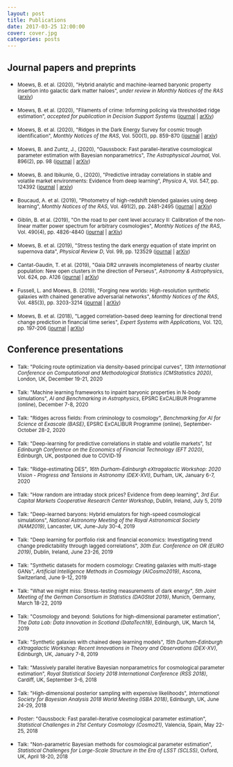 ```yaml
---
layout: post
title: Publications
date: 2017-03-25 12:00:00
cover: cover.jpg
categories: posts
---
```


## Journal papers and preprints

* <small>Moews, B. et al. (2020), "Hybrid analytic and machine-learned baryonic property insertion into galactic dark matter haloes", _under review in Monthly Notices of the RAS_ ([arxiv](https://arxiv.org/abs/2012.05820))</small>

* <small>Moews, B. et al. (2020), "Filaments of crime: Informing policing via thresholded ridge estimation", _accepted for publication in Decision Support Systems_ ([journal](https://doi.org/10.1016/j.dss.2021.113518) | [arXiv](https://arxiv.org/abs/1907.03206))</small>

* <small>Moews, B. et al. (2020), "Ridges in the Dark Energy Survey for cosmic trough identification", _Monthly Notices of the RAS_, Vol. 500(1), pp. 859-870 ([journal](https://doi.org/10.1093/mnras/staa3204) | [arxiv](https://arxiv.org/abs/2005.08583))</small>

* <small>Moews, B. and Zuntz, J., (2020), "Gaussbock: Fast parallel-iterative cosmological parameter estimation with Bayesian nonparametrics", _The Astrophysical Journal_, Vol. 896(2), pp. 98 ([journal](https://doi.org/10.3847%2F1538-4357%2Fab93cb) | [arXiv](https://arxiv.org/abs/1905.09800))</small>

* <small>Moews, B. and Ibikunle, G., (2020), "Predictive intraday correlations in stable and volatile market environments: Evidence from deep learning", _Physica A_, Vol. 547, pp. 124392 ([journal](https://doi.org/10.1016/j.physa.2020.124392) | [arxiv](https://arxiv.org/abs/2002.10385))</small>

* <small>Boucaud, A. et al. (2019), "Photometry of high-redshift blended galaxies using deep learning", _Monthly Notices of the RAS_, Vol. 491(2), pp. 2481-2495 ([journal](https://doi.org/10.1093/mnras/stz3056) | [arXiv](https://arxiv.org/abs/1905.01324))</small>

* <small>Giblin, B. et al. (2019), "On the road to per cent level accuracy II: Calibration of the non-linear matter power spectrum for arbitrary cosmologies", _Monthly Notices of the RAS_, Vol. 490(4), pp. 4826-4840 ([journal](https://doi.org/10.1093/mnras/stz2659) | [arXiv](https://arxiv.org/abs/1906.02742))</small>

* <small>Moews, B. et al. (2019), "Stress testing the dark energy equation of state imprint on supernova data", _Physical Review D_, Vol. 99, pp. 123529 ([journal](https://doi.org/10.1103/PhysRevD.99.123529) | [arXiv](https://arxiv.org/abs/1812.09786))</small>

* <small>Cantat-Gaudin, T. et al. (2019), "Gaia DR2 unravels incompleteness of nearby cluster population: New open clusters in the direction of Perseus", _Astronomy & Astrophysics_, Vol. 624, pp. A126 ([journal](https://doi.org/10.1051/0004-6361/201834453) | [arXiv](https://arxiv.org/abs/1810.05494))</small>

* <small>Fussell, L. and Moews, B. (2019), "Forging new worlds: High-resolution synthetic galaxies with chained generative adversarial networks", _Monthly Notices of the RAS_, Vol. 485(3), pp. 3203-3214 ([journal](https://doi.org/10.1093/mnras/stz602) | [arXiv](https://arxiv.org/abs/1811.03081))</small>

* <small>Moews, B. et al. (2018), "Lagged correlation-based deep learning for directional trend change prediction in financial time series", _Expert Systems with Applications_, Vol. 120, pp. 197-206 ([journal](https://doi.org/10.1016/j.eswa.2018.11.027) | [arXiv](https://arxiv.org/abs/1811.11287))</small>

## Conference presentations

* <small>Talk: "Policing route optimization via density-based principal curves", _13th International Conference on Computational and Methodological Statistics (CMStatistics 2020)_, London, UK, December 19-21, 2020</small>

* <small>Talk: "Machine learning frameworks to inpaint baryonic properties in N-body simulations", _AI and Benchmarking in Astrophysics_, EPSRC ExCALIBUR Programme (online), December 7-8, 2020</small>

* <small>Talk: "Ridges across fields: From criminology to cosmology", _Benchmarking for AI for Science at Exascale (BASE)_, EPSRC ExCALIBUR Programme (online), September-October 28-2, 2020</small>

* <small>Talk: "Deep-learning for predictive correlations in stable and volatile markets", _1st Edinburgh Conference on the Economics of Financial Technology (EFT 2020)_, Edinburgh, UK, postponed due to COVID‑19</small>

* <small>Talk: "Ridge-estimating DES", _16th Durham-Edinburgh eXtragalactic Workshop: 2020 Vision - Progress and Tensions in Astronomy (DEX-XVI)_, Durham, UK, January 6-7, 2020</small>

* <small>Talk: "How random are intraday stock prices? Evidence from deep learning", _3rd Eur. Capital Markets Cooperative Research Center Workshop_, Dublin, Ireland, July 5, 2019</small>

* <small>Talk: "Deep-learned baryons: Hybrid emulators for high-speed cosmological simulations", _National Astronomy Meeting of the Royal Astronomical Society (NAM2019)_, Lancaster, UK, June-July 30-4, 2019</small>

* <small>Talk: "Deep learning for portfolio risk and financial economics: Investigating trend change predictability through lagged correlations", _30th Eur. Conference on OR (EURO 2019)_, Dublin, Ireland, June 23-26, 2019</small>

* <small>Talk: "Synthetic datasets for modern cosmology: Creating galaxies with multi-stage GANs", _Artificial Intelligence Methods in Cosmology (AICosmo2019)_, Ascona, Switzerland, June 9-12, 2019</small>

* <small>Talk: "What we might miss: Stress-testing measurements of dark energy", _5th Joint Meeting of the German Consortium in Statistics (DAGStat 2019)_, Munich, Germany, March 18-22, 2019</small>

* <small>Talk: "Cosmology and beyond: Solutions for high-dimensional parameter estimation", _The Data Lab: Data Innovation in Scotland (DataTech19)_, Edinburgh, UK, March 14, 2019</small>

* <small>Talk: "Synthetic galaxies with chained deep learning models", _15th Durham-Edinburgh eXtragalactic Workshop: Recent Innovations in Theory and Observations (DEX-XV)_, Edinburgh, UK, January 7-8, 2019</small>

* <small>Talk: "Massively parallel iterative Bayesian nonparametrics for cosmological parameter estimation", _Royal Statistical Society 2018 International Conference (RSS 2018)_, Cardiff, UK, September 3-6, 2018</small>

* <small>Talk: "High-dimensional posterior sampling with expensive likelihoods", _International Society for Bayesian Analysis 2018 World Meeting (ISBA 2018)_, Edinburgh, UK, June 24-29, 2018</small>

* <small>Poster: "Gaussbock: Fast parallel-iterative cosmological parameter estimation", _Statistical Challenges in 21st Century Cosmology (Cosmo21)_, Valencia, Spain, May 22-25, 2018</small>

* <small>Talk: "Non-parametric Bayesian methods for cosmological parameter estimation", _Statistical Challenges for Large-Scale Structure in the Era of LSST (SCLSS)_, Oxford, UK, April 18-20, 2018</small>

<br>
